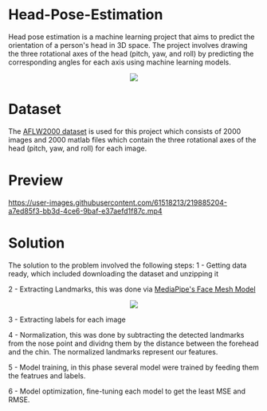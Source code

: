 # Head-Pose-Estimation

Head pose estimation is a machine learning project that aims to predict the orientation of a person's head in 3D space. The project involves drawing the three rotational axes of the head (pitch, yaw, and roll) by predicting the corresponding angles for each axis using machine learning models.
<p align="center">
  <img src="https://user-images.githubusercontent.com/61518213/219884122-bc4dca9b-4487-468a-90a3-8aafe7d0f050.png"/>
</p>

# Dataset
The [AFLW2000 dataset](http://www.cbsr.ia.ac.cn/users/xiangyuzhu/projects/3DDFA/Database/AFLW2000-3D.zip) is used for this project which consists of 2000 images and 2000 matlab files which contain the three rotational axes of the head (pitch, yaw, and roll) for each image.

# Preview

https://user-images.githubusercontent.com/61518213/219885204-a7ed85f3-bb3d-4ce6-9baf-e37aefd1f87c.mp4



# Solution
The solution to the problem involved the following steps:
1 - Getting data ready, which included downloading the dataset and unzipping it

2 - Extracting Landmarks, this was done via [MediaPipe's Face Mesh Model](https://google.github.io/mediapipe/solutions/face_mesh.html)
<p align="center">
  <img src="https://user-images.githubusercontent.com/61518213/219885056-760f3b46-051e-486f-ae1a-c7204c9531d8.png"/>
</p>

3 - Extracting labels for each image

4 - Normalization, this was done by subtracting the detected landmarks from the nose point and dividng them by the distance between the forehead and the chin. The normalized landmarks represent our features.

5 - Model training, in this phase several model were trained by feeding them the featrues and labels.

6 - Model optimization, fine-tuning each model to get the least MSE and RMSE.
